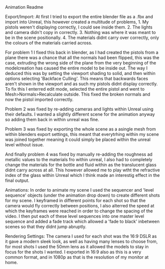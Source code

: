 Animation Readme

Export/Import:
At first I tried to export the entire blender file as a .fbx and import into Unreal, this however created a multitude of problems, 1. My pistols weren't displaying correctly, I could see inside them. 2. The lights and camera didn't copy in correctly. 3. Nothing was where it was meant to be in the scene positionally. 4. The materials didnt carry over correctly, only the colours of the materials carried across.

For problem 1 I fixed this back in blender, as I had created the pistols from a plane there was a chance that all the normals had been flipped, this was the case, extruding the wrong side of the plane from the very beginning of the modelcreation has caused the entire model to be inside out. The way I deduced this was by setting the viewport shading to solid, and then within options selecting 'Backface Culling'. This means that backwards faces aren't shown in the viewport and as such my pistols didnt display correctly. To fix this I enterred edit mode, selected the entire pistol and went to Mesh>Normals>Recalculate outside. This fixed the broken normals and now the pistol imported correctly.

Problem 2 was fixed by re-adding cameras and lights within Unreal using their defaults. I wanted a slightly different scene for the animation anyway so adding them back in within unreal was fine.

Problem 3 was fixed by exporting the whole scene as a asingle mesh from within blenders export settings, this meant that everytrhing within my scene was joined together meaning it could simply be placed within the unreal level without issue.

And finally problem 4 was fixed by manually re-adding the roughness ad metallic values to the materials fro within unreal, I also had to completely change the materials for the bottle and fluid within as the translucent glass didnt carry across at all. This however allowed me to play wtht the refractive index of the glass within Unreal which I think made an interestig effect in the final output.

Animations:
In order to animate my scene I used the sequencer and 'level sequence' objects (under the animation drop down) to create different shots for my scene. I keyframed in different points for each shot so that the camera would fly correctly between positions, I also alterred the speed at which the keyframes were reached in order to change the spacing of the video. I then put each of these level sequences into one master level sequence and added a fade track which allowed a 'fade to black' inbetween scenes so that they didnt jump abruptly.

Rendering Settings:
The camera I used for each shot was the 16:9 DSLR as it gave a modern sleek look, as well as having many lenses to choose from, for most shots I used the 50mm lens as it allowed the models to stay in focus for the shots I wanted. I exported in 16:9 also as this is a very common format, and in 1080p as that is the resolution of my monitor at home.
